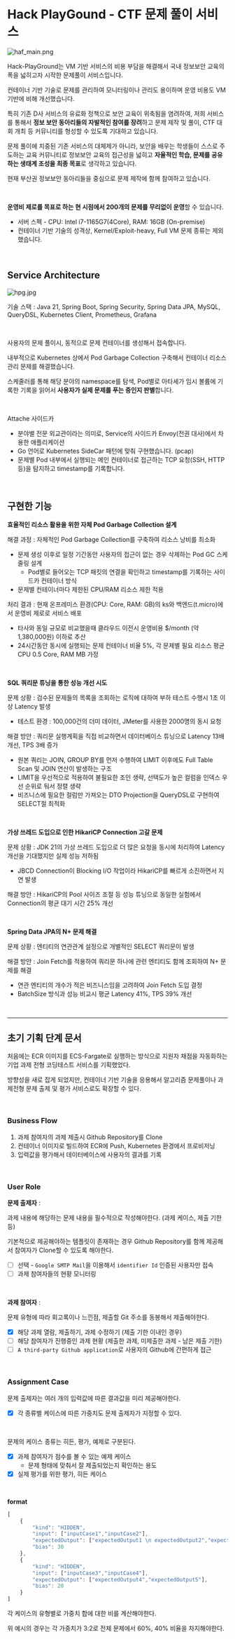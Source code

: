 # Hack PlayGound - CTF 문제 풀이 서비스

![haf_main.png](haf_main.png)

Hack-PlayGround는 VM 기반 서비스의 비용 부담을 해결해서 국내 정보보안 교육의 폭을 넓히고자 시작한 문제풀이 서비스입니다.


컨테이너 기반 기술로 문제를 관리하여 모니터링이나 관리도 용이하며 운영 비용도 VM 기반에 비해 개선했습니다.

특히 기존 D사 서비스의 유료화 정책으로 보안 교육이 위축됨을 염려하여, 저희 서비스를 통해서 **정보 보안 동아리들의 자발적인 참여를 장려**하고 문제 제작 및 풀이, CTF 대회 개최 등 커뮤니티를 형성할 수 있도록 기대하고 있습니다.

문제 풀이에 치중된 기존 서비스의 대체제가 아니라, 보안을 배우는 학생들이 스스로 주도하는 교육 커뮤니티로 정보보안 교육의 접근성을 넓히고 **자율적인 학습, 문제를 공유하는 생태계 조성을 최종 목표**로 생각하고 있습니다.

현재 부산권 정보보안 동아리들을 중심으로 문제 제작에 함께 참여하고 있습니다.


<br>

**운영비 제로를 목표로 하는 현 시점에서 200개의 문제를 무리없이 운영**할 수 있습니다.

- 서버 스펙 - CPU: Intel i7-1165G7(4Core), RAM: 16GB (On-premise)
- 컨테이너 기반 기술의 성격상, Kernel/Exploit-heavy, Full VM 문제 종류는 제외했습니다.

<br>


## Service Architecture
![hpg.jpg](hpg.jpg)

기술 스택 : Java 21, Spring Boot, Spring Security, Spring Data JPA, MySQL, QueryDSL, Kubernetes Client, Prometheus, Grafana 

<br>

사용자의 문제 풀이시, 동적으로 문제 컨테이너를 생성해서 접속합니다.

내부적으로 Kubernetes 상에서 Pod Garbage Collection 구축해서 컨테이너 리소스 관리 문제를 해결했습니다.

스케줄러를 통해 해당 분야의 namespace를 탐색, Pod별로 아타셰가 임시 볼륨에 기록한 기록을 읽어서 **사용자가 실제 문제를 푸는 중인지 판별**합니다.


<br>

Attache 사이드카
- 분야별 전문 외교관이라는 의미로, Service의 사이드카 Envoy(전권 대사)에서 차용한 애플리케이션
- Go 언어로 Kubernetes SideCar 패턴에 맞춰 구현했습니다. (pcap)
- 문제별 Pod 내부에서 실행되는 메인 컨테이너로 접근하는 TCP 요청(SSH, HTTP 등)을 탐지하고 timestamp를 기록합니다.



<br>


## 구현한 기능

**효율적인 리소스 활용을 위한 자체 Pod Garbage Collection 설계**

해결 과정 : 자체적인 Pod Garbage Collection를 구축하여 리소스 낭비를 최소화
- 문제 생성 이후로 일정 기간동안 사용자의 접근이 없는 경우 삭제하는 Pod GC 스케줄링 설계
  - Pod별로 들어오는 TCP 패킷의 연결을 확인하고 timestamp를 기록하는 사이드카 컨테이너 방식
- 문제별 컨테이너마다 제한된 CPU/RAM 리소스 제한 적용

처리 결과 : 현재 온프레미스 환경(CPU: Core, RAM: GB)의 ks와 백엔드(t.micro)에서 운영비 제로로 서비스 배포
  - 타사와 동일 규모로 비교했을때 클라우드 이전시 운영비용 $/month (약 1,380,000원) 이하로 추산
  - 24시간동안 동시에 실행되는 문제 컨테이너 비율 5%, 각 문제별 필요 리소스 평균 CPU 0.5 Core, RAM MB 가정

<br>

**SQL 쿼리문 튜닝을 통한 성능 개선 시도**

문제 상황 : 검수된 문제들의 목록을 조회하는 로직에 대하여 부하 테스트 수행시 1초 이상 Latency 발생
- 테스트 환경 : 100,000건의 더미 데이터, JMeter를 사용한 2000명의 동시 요청

해결 방안 : 쿼리문 실행계획을 직접 비교하면서 데이터베이스 튜닝으로 Latency 13배 개선, TPS 3배 증가
- 원본 쿼리는 JOIN, GROUP BY를 먼저 수행하여 LIMIT 이후에도 Full Table Scan 및 JOIN 연산이 발생하는 구조
- LIMIT을 우선적으로 적용하여 불필요한 조인 생략, 선택도가 높은 컬럼을 인덱스 우선 순위로 둬서 정렬 생략
- 비즈니스에 필요한 컬럼만 가져오는 DTO Projection을 QueryDSL로 구현하여 SELECT절 최적화

<br>

**가상 쓰레드 도입으로 인한 HikariCP Connection 고갈 문제**

문제 상황 : JDK 21의 가상 쓰레드 도입으로 더 많은 요청을 동시에 처리하여 Latency 개선을 기대했지만 실제 성능 저하됨
- JBCD Connection이 Blocking I/O 작업이라 HikariCP를 빠르게 소진하면서 지연 발생

해결 방안 : HikariCP의 Pool 사이즈 조절 등 성능 튜닝으로 동일한 실험에서 Connection의 평균 대기 시간 25% 개선

<br>

**Spring Data JPA의 N+ 문제 해결**

문제 상황 : 엔티티의 연관관계 설정으로 개별적인 SELECT 쿼리문이 발생

해결 방안 : Join Fetch를 적용하여 쿼리문 하나에 관련 엔티티도 함께 조회하여 N+ 문제를 해결
- 연관 엔티티의 개수가 적은 비즈니스임을 고려하여 Join Fetch 도입 결정
- BatchSize 방식과 성능 비교시 평균 Latency 41%, TPS 39% 개선

<br>

---



## 초기 기획 단계 문서
처음에는 ECR 이미지를 ECS-Fargate로 실행하는 방식으로 지원자 채점을 자동화하는 기업 과제 전형 코딩테스트 서비스를 기획했었다.

방향성을 새로 잡게 되었지만, 컨테이너 기반 기술을 응용해서 알고리즘 문제풀이나 과제전형 문제 출제 및 평가 서비스로도 확장할 수 있다. 

<br>

### Business Flow

1. 과제 참여자의 과제 제출시 Github Repository를 Clone
2. 컨테이너 이미지로 빌드하여 ECR에 Push, Kubernetes 환경에서 프로비저닝
3. 입력값을 평가해서 데이터베이스에 사용자의 결과를 기록

<br>

### User Role

**문제 출제자** :

과제 내용에 해당하는 문제 내용을 필수적으로 작성해야한다. (과제 케이스, 제출 기한 등)

기본적으로 제공해야하는 템플릿이 존재하는 경우 Github Repository를 함께 제공해서 참여자가 Clone할 수 있도록 해야한다.


- [ ] 선택 - `Google SMTP Mail`을 이용해서 `identifier Id` 인증된 사용자만 접속
- [ ] 과제 참여자들의 현황 모니터링

<br>

**과제 참여자** :

문제 유형에 따라 회고록이나 느낀점, 제출할 Git 주소를 동봉해서 제출해야한다.

- [x] 해당 과제 열람, 제출하기, 과제 수정하기 (제출 기한 이내인 경우)
- [ ] 해당 참여자가 진행중인 과제 현황 (제출한 과제, 미제출한 과제 - 남은 제출 기한)
- [ ] `A third-party Github application`로 사용자의 Github에 간편하게 접근

<br>

### Assignment Case
문제 출제자는 여러 개의 입력값에 따른 결과값을 미리 제공해야한다.
- [x] 각 종류별 케이스에 따른 가중치도 문제 출제자가 지정할 수 있다.

<br>

문제의 케이스 종류는 히든, 평가, 예제로 구분된다.
- [x] 과제 참여자가 점수를 볼 수 있는 예제 케이스
   - 문제 형태에 맞춰서 잘 제출되었는지 확인하는 용도 
- [x] 실제 평가를 위한 평가, 히든 케이스

<br>

**format**

```jsx
[
    {
        "kind": "HIDDEN",
        "input": ["inputCase1","inputCase2"],
        "expectedOutput": ["expectedOutput1 \n expectedOutput2","expectedOutput3"],
        "bias": 30
    },
    {
        "kind": "HIDDEN",
        "input": ["inputCase3","inputCase4"],
        "expectedOutput": ["expectedOutput4","expectedOutput5"],
        "bias": 20
    }
]
```

각 케이스의 유형별로 가중치 합에 대한 비를 계산해야한다.

위 예시의 경우는 각 가중치가 3:2로 전체 문제에서 60%, 40% 비율을 차지해야한다.


<br>
